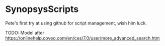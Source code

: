 # SynopsysScripts
Pete's first try at using github for script management, wish him luck.

TODO:  Model after https://onlinehelp.coveo.com/en/ces/7.0/user/more_advanced_search.htm
